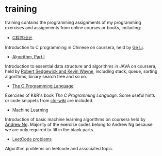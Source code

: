 # training

training contains the programming assignments of my programming exercises and assignments from online courses or books, including:

* [C程序设计](https://www.coursera.org/learn/c-chengxu-sheji/)

Introduction to C programming in Chinese on coursera, held by
[Ge Li](https://www.coursera.org/instructor/ligechina). 

* [Algorithm, Part I](https://www.coursera.org/learn/algorithms-part1/)

Introduction to essential data structure and algorithms in JAVA on coursera, held by
[Robert Sedgewick and Kevin Wayne](https://www.coursera.org/instructor/~250165),
including stack, queue, sorting algorithms, binary search tree and so on.

* [The C Programming Language](http://clc-wiki.net/wiki/K%26R2_solutions) 

Exercises of K&R's book *The C Programming Language*. Some useful hints or code snippets from 
[clc-wiki](http://clc-wiki.net/wiki/K%26R2_solutions) are included.

* [Machine Learning](https://www.coursera.org/learn/machine-learning)

Introduction of basic machine learning algorithms on coursera held by [Andrew Ng](https://www.coursera.org/instructor/andrewng). Majority of the exercise codes belong to Andrew Ng because we are only required to fill in the blank parts.

* [LeetCode problems](https://leetcode.com/problemset/all/)

Algorithm problems on leetcode and associated topic.


